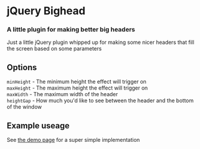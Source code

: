 # jQuery Bighead

### A little plugin for making better big headers

Just a little jQuery plugin whipped up for making some nicer headers that fill the screen based on some parameters

## Options
`minHeight` - The minimum height the effect will trigger on  
`maxHeight` - The maximum height the effect will trigger on  
`maxWidth` - The maximum width of the header  
`heightGap` - How much you'd like to see between the header and the bottom of the window  

## Example useage
See [the demo page](https://github.com/onedesign/bighead/blob/master/demo/index.html) for a super simple implementation
